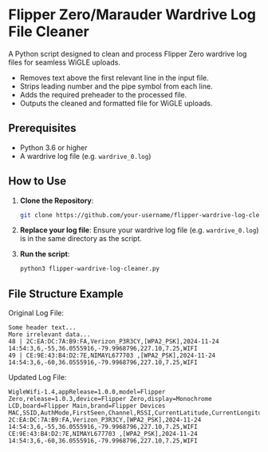 # Flipper Zero/Marauder Wardrive Log File Cleaner

A Python script designed to clean and process Flipper Zero wardrive log files for seamless WiGLE uploads.

- Removes text above the first relevant line in the input file.
- Strips leading number and the pipe symbol from each line.
- Adds the required preheader to the processed file.
- Outputs the cleaned and formatted file for WiGLE uploads.

## Prerequisites

- Python 3.6 or higher
- A wardrive log file (e.g. `wardrive_0.log`)

## How to Use

1. **Clone the Repository**:
    ```bash
    git clone https://github.com/your-username/flipper-wardrive-log-cleaner.git
    ```
    
2. **Replace your log file**:
   Ensure your wardrive log file (e.g. `wardrive_0.log`) is in the same directory as the script.

3. **Run the script**:
   ```bash
   python3 flipper-wardrive-log-cleaner.py

## File Structure Example

Original Log File:
```
Some header text...
More irrelevant data...
48 | 2C:EA:DC:7A:B9:FA,Verizon_P3R3CY,[WPA2_PSK],2024-11-24 14:54:3,6,-55,36.0555916,-79.9968796,227.10,7.25,WIFI
49 | CE:9E:43:B4:D2:7E,NIMAYL677703 ,[WPA2_PSK],2024-11-24 14:54:3,6,-60,36.0555916,-79.9968796,227.10,7.25,WIFI
```
Updated Log File:
```
WigleWifi-1.4,appRelease=1.0.0,model=Flipper Zero,release=1.0.3,device=Flipper Zero,display=Monochrome LCD,board=Flipper Main,brand=Flipper Devices
MAC,SSID,AuthMode,FirstSeen,Channel,RSSI,CurrentLatitude,CurrentLongitude,AltitudeMeters,AccuracyMeters,Type
2C:EA:DC:7A:B9:FA,Verizon_P3R3CY,[WPA2_PSK],2024-11-24 14:54:3,6,-55,36.0555916,-79.9968796,227.10,7.25,WIFI
CE:9E:43:B4:D2:7E,NIMAYL677703 ,[WPA2_PSK],2024-11-24 14:54:3,6,-60,36.0555916,-79.9968796,227.10,7.25,WIFI
```

